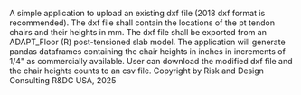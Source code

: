 A simple application to upload an existing dxf file (2018 dxf format is recommended). The dxf file shall contain the locations of the pt tendon chairs and their heights in mm. The dxf file shall be exported from an ADAPT_Floor (R) post-tensioned slab model.
The application will generate pandas dataframes containing the chair heights in inches in increments of 1/4" as commercially available.
User can download the modified dxf file and the chair heights counts to an csv file.
Copyright by Risk and Design Consulting R&DC USA, 2025
